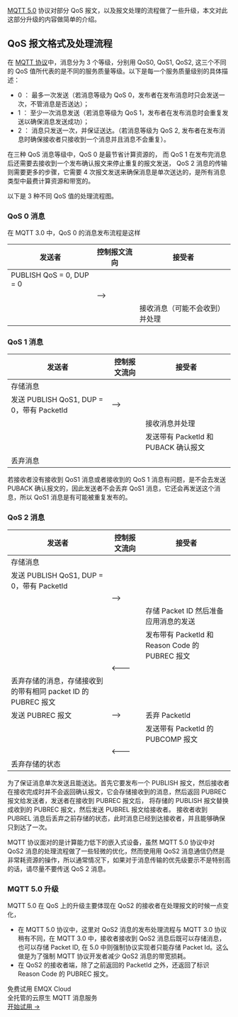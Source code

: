 [MQTT 5.0](https://www.emqx.com/zh/mqtt/mqtt5) 协议对部分 QoS 报文，以及报文处理的流程做了一些升级，本文对此这部分升级的内容做简单的介绍。

## QoS 报文格式及处理流程

在 [MQTT 协议](https://www.emqx.com/zh/mqtt-guide)中，消息分为 3 个等级，分别用 QoS0, QoS1, QoS2, 这三个不同的 QoS 值所代表的是不同的服务质量等级。以下是每一个服务质量级别的具体描述：

- 0 ： 最多一次发送（若消息等级为 QoS 0，发布者在发布消息时只会发送一次，不管消息是否送达）；
- 1 ： 至少一次消息发送（若消息等级为 QoS 1，发布者在发布消息时会重复发送以确保消息发送成功）；
- 2 ： 消息只发送一次，并保证送达。（若消息等级为 QoS 2, 发布者在发布消息时确保接收者只接收到一个消息并且消息不会重复）。

在三种 QoS 消息等级中，QoS 0 是最节省计算资源的， 而 QoS 1 在发布完消息后还需要去接收到一个发布确认报文来停止重复的报文发送， QoS 2 消息的传输则需要更多的步骤，它需要 4 次报文发送来确保消息是单次送达的，是所有消息类型中最费计算资源和带宽的。

以下是 3 种不同 QoS 值的处理流程图。

### QoS 0 消息

在 MQTT 3.0 中，QoS 0 的消息发布流程是这样

| 发送者                   | 控制报文流向 | 接受者                         |
| ------------------------ | ------------ | ------------------------------ |
| PUBLISH QoS = 0, DUP = 0 |              |                                |
|                          | —>           |                                |
|                          |              | 接收消息（可能不会收到）并处理 |

  
### QoS 1 消息

| 发送者                                    | 控制报文流向 | 接受者                               |
| ----------------------------------------- | ------------ | ------------------------------------ |
| 存储消息                                  |              |                                      |
| 发送 PUBLISH QoS1, DUP = 0，带有 Packetld | —>           |                                      |
|                                           |              | 接收消息并处理                       |
|                                           |              | 发送带有 Packetld 和 PUBACK 确认报文 |
| 丢弃消息                                  |              |                                      |

若接收者没有接收到 QoS1 消息或者接收到的 QoS 1 消息有问题，是不会去发送 PUBACK 确认报文的，因此发送者不会丢弃 QoS1 消息，它还会再发送这个消息，所以 QoS1 消息是有可能被重复发布的。

### QoS 2 消息

| 发送者                                                       | 控制报文流向 | 接受者                                          |
| ------------------------------------------------------------ | ------------ | ----------------------------------------------- |
| 存储消息                                                     |              |                                                 |
| 发送 PUBLISH QoS1, DUP = 0，带有 Packetld                    |              |                                                 |
|                                                              | —>           |                                                 |
|                                                              |              | 存储 Packet ID 然后准备应用消息的发送           |
|                                                              |              | 发布带有 Packetld 和 Reason Code 的 PUBREC 报文 |
|                                                              | <---         |                                                 |
| 丢弃存储的消息，存储接收到的带有相同 packet ID 的 PUBREC 报文 |              |                                                 |
| 发送 PUBREC 报文                                             | —>           | 丢弃 Packetld                                   |
|                                                              |              | 发送带有 Packetld 的 PUBCOMP 报文               |
|                                                              | <---         |                                                 |
| 丢弃存储的状态                                               |              |                                                 |

为了保证消息单次发送且能送达。首先它要发布一个 PUBLISH 报文，然后接收者在接收完成时并不会返回确认报文，它会存储接收到的消息，然后返回 PUBREC 报文给发送者，发送者在接收到 PUBREC 报文后， 将存储的 PUBLISH 报文替换成收到的 PUBREC 报文，然后发送 PUBREL 报文给接收者。 接收者收到 PUBREL 消息后丢弃之前存储的状态，此时消息已经到达接收者，并且能够确保只到达了一次。

MQTT 协议面对的是计算能力低下的嵌入式设备，虽然 MQTT 5.0 协议中对 QoS2 消息的处理流程做了一些轻微的优化，然而使用用 QoS2 消息通信仍然是非常耗资源的操作，所以通常情况下，如果对于消息传输的优先级要示不是特别高的话，请尽量不要传送 QoS 2 消息。

### MQTT 5.0 升级

MQTT 5.0 在 QoS 上的升级主要体现在 QoS2 的接收者在处理报文的时候一点变化，

- 在 MQTT 5.0 协议中，这里对 QoS2 消息的发布处理流程与 MQTT 3.0 协议稍有不同，在 MQTT 3.0 中，接收者接收到 QoS2 消息后既可以存储消息，也可以存储 Packet ID, 在 5.0 中则强制协议实现者只能存储 Packet Id。这么做是为了强制 MQTT 协议开发者减少 QoS2 消息的带宽损耗。
- 在 QoS2 的接收者端，除了之前返回的 PacketId 之外，还返回了标识 Reason Code 的 PUBREC 报文。


<section class="promotion">
    <div>
        免费试用 EMQX Cloud
        <div class="is-size-14 is-text-normal has-text-weight-normal">全托管的云原生 MQTT 消息服务</div>
    </div>
    <a href="https://accounts-zh.emqx.com/signup?continue=https://cloud.emqx.com/console/deployments/0?oper=new" class="button is-gradient px-5">开始试用 →</a>
</section>
